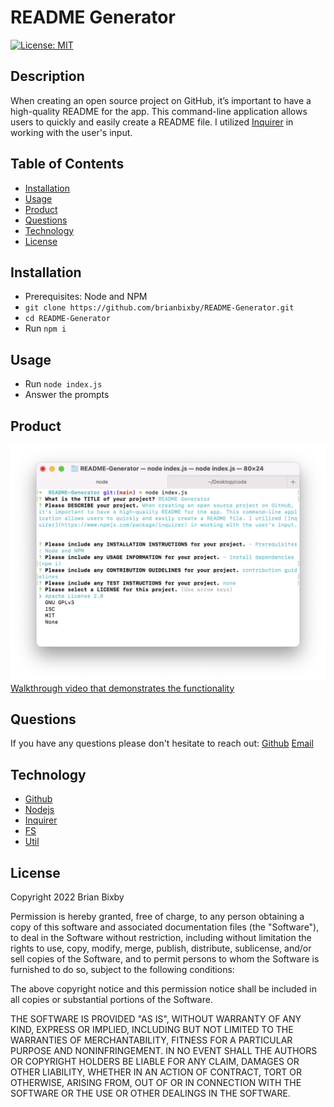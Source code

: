 # README Generator

[![License: MIT](https://img.shields.io/badge/License-MIT-yellow.svg)](https://opensource.org/licenses/MIT)

## Description

When creating an open source project on GitHub, it’s important to have a high-quality README for the app. This command-line application allows users to quickly and easily create a README file. I utilized [Inquirer](https://www.npmjs.com/package/inquirer) in working with the user's input.

## Table of Contents

- [Installation](#installation)
- [Usage](#usage)
- [Product](#product)
- [Questions](#questions)
- [Technology](#technology)
- [License](#license)

## Installation

- Prerequisites: Node and NPM
- `git clone https://github.com/brianbixby/README-Generator.git`
- `cd README-Generator`
- Run `npm i`

## Usage

- Run `node index.js`
- Answer the prompts

## Product

![A screen shot of the README Generator in use.](./screen-shot.png)
[Walkthrough video that demonstrates the functionality]()

## Questions

If you have any questions please don't hesitate to reach out:
[Github](https://github.com/brianbixby)
[Email](mailto:brianbixby0@gmail.com)

## Technology

- [Github](https://github.com/brianbixby/README-Generator)
- [Nodejs](https://nodejs.org/en/)
- [Inquirer](https://www.npmjs.com/package/inquirer)
- [FS](https://nodejs.dev/learn/the-nodejs-fs-module)
- [Util](https://nodejs.org/api/util.html)

## License

Copyright 2022 Brian Bixby

Permission is hereby granted, free of charge, to any person obtaining a copy of this software and associated documentation files (the "Software"), to deal in the Software without restriction, including without limitation the rights to use, copy, modify, merge, publish, distribute, sublicense, and/or sell copies of the Software, and to permit persons to whom the Software is furnished to do so, subject to the following conditions:

The above copyright notice and this permission notice shall be included in all copies or substantial portions of the Software.

THE SOFTWARE IS PROVIDED "AS IS", WITHOUT WARRANTY OF ANY KIND, EXPRESS OR IMPLIED, INCLUDING BUT NOT LIMITED TO THE WARRANTIES OF MERCHANTABILITY, FITNESS FOR A PARTICULAR PURPOSE AND NONINFRINGEMENT. IN NO EVENT SHALL THE AUTHORS OR COPYRIGHT HOLDERS BE LIABLE FOR ANY CLAIM, DAMAGES OR OTHER LIABILITY, WHETHER IN AN ACTION OF CONTRACT, TORT OR OTHERWISE, ARISING FROM, OUT OF OR IN CONNECTION WITH THE SOFTWARE OR THE USE OR OTHER DEALINGS IN THE SOFTWARE.

